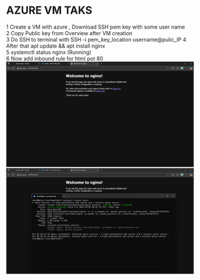 # AZURE VM TAKS
1 Create a VM with azure , Download SSH pem key with some user name  
2 Copy Public key from Overview after VM creation  
3 Do SSH to terminal with SSH -i pem_key_location username@pulic_IP
4 After that apt update && apt install nginx  
5 systemctl status nginx (Running)   
6 Now add inbound rule for html pot 80   
![filters image](https://github.com/Dhruv-prajapati-code/INTERNSHIP-TASKS/blob/0158ad668bd68dfd169167fc073f328bf34163dc/Sept/week5/day4/Screenshot%20(183).png)  
![filters image](https://github.com/Dhruv-prajapati-code/INTERNSHIP-TASKS/blob/0158ad668bd68dfd169167fc073f328bf34163dc/Sept/week5/day4/Screenshot%20(184).png)   

